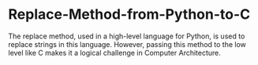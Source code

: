 # Replace-Method-from-Python-to-C
The replace method, used in a high-level language for Python, is used to replace strings in this language. However, passing this method to the low level like C makes it a logical challenge in Computer Architecture.
